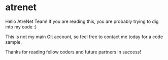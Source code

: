 # atrenet

Hello AtreNet Team! If you are reading this, you are probably trying to dig into my code :)

This is not my main Git account, so feel free to contact me today for a code sample.

Thanks for reading fellow coders and future partners in success!
